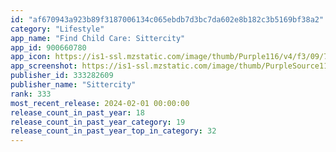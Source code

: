 ```yaml
---
id: "af670943a923b89f3187006134c065ebdb7d3bc7da602e8b182c3b5169bf38a2"
category: "Lifestyle"
app_name: "Find Child Care: Sittercity"
app_id: 900660780
app_icon: https://is1-ssl.mzstatic.com/image/thumb/Purple116/v4/f3/09/79/f30979d3-f74b-f959-7985-3b13b5d213c6/AppIcon-0-0-1x_U007emarketing-0-10-0-85-220.png/1024x1024bb.png
app_screenshot: https://is1-ssl.mzstatic.com/image/thumb/PurpleSource112/v4/9e/42/d8/9e42d8bf-5ed1-7bf5-a958-984bb6ff221f/26e36969-e1d8-4902-a1c6-fd77905e0daa_alpha_trial.png/1242x2688bb.png
publisher_id: 333282609
publisher_name: "Sittercity"
rank: 333
most_recent_release: 2024-02-01 00:00:00
release_count_in_past_year: 18
release_count_in_past_year_category: 19
release_count_in_past_year_top_in_category: 32
---
```

